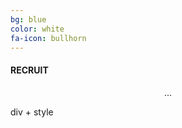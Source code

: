 ```yaml
---
bg: blue
color: white
fa-icon: bullhorn
---
```

#### RECRUIT

<div id="cp_widget_827ccfe6-d7b2-4475-9609-88e9c1ead9de" style="text-align:center; width:100%;">...</div><script type="text/javascript">
var cpo = []; cpo["_object"] ="cp_widget_827ccfe6-d7b2-4475-9609-88e9c1ead9de"; cpo["_fid"] = "AAPA-T-xfru1";
var _cpmp = _cpmp || []; _cpmp.push(cpo);
(function() { var cp = document.createElement("script"); cp.type = "text/javascript";
cp.async = true; cp.src = "//www.cincopa.com/media-platform/runtime/libasync.js";
var c = document.getElementsByTagName("script")[0];
c.parentNode.insertBefore(cp, c); })(); </script>

div + style
